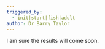 ```yaml
---
triggered_by:
  - init|start|fish|adult
author: Dr Barry Taylor
---
```

I am sure the results will come soon.

